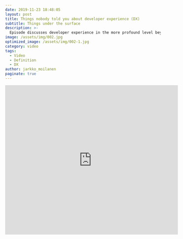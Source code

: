 ```yaml
---
date: 2019-11-23 18:48:05
layout: post
title: Things nobody told you about developer experience (DX) 
subtitle: Things under the surface
description: >-
  Episode discusses developer experience in the more profound level beyond the traditional end result driven rhetorics
image: /assets/img/002.jpg
optimized_image: /assets/img/002-1.jpg
category: video
tags:
  - Video
  - Definition
  - DX
author: jarkko_moilanen
paginate: true
---
```


<iframe width="560" height="485" src="https://www.youtube.com/embed/gqnWoh8o36M" frameborder="0" allow="accelerometer; autoplay; encrypted-media; gyroscope; picture-in-picture" allowfullscreen></iframe>
